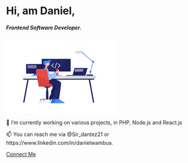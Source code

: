 <h1>Hi, am Daniel,</h1>

<h5>Frontend Software Developer.</h5>

<div align="left">
    <img src="/icom.png" width="300px"</img> 
</div>

<p>🔭 I’m currently working on various projects, in PHP, Node.js and React.js</p>
<p>📫 You can reach me via @Sir_dantez21 or https://www.linkedin.com/in/danielwambua.</p>

<a href="#" class="button big">Connect Me</a>

